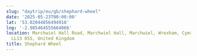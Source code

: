 ```yaml
---
slug: "daytrip/eu/gb/shephard-wheel"
date: '2025-05-23T00:00:00'
lat: '53.02044856494918'
lng: '-2.985464555664066'
location: Marchwiel Hall Road, Marchwiel Hall, Marchwiel, Wrexham, Cymru / Wales,
  LL13 0SS, United Kingdom
title: Shephard Wheel
---
```



